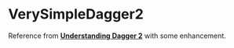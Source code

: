 # VerySimpleDagger2

Reference from [**Understanding Dagger 2**](https://medium.com/@Miqubel/understanding-dagger-2-367ff1bd184f#.749oenwq3) with some enhancement.
